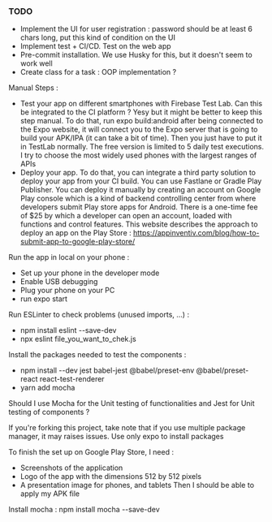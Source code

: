 ### TODO 
- Implement the UI for user registration :  password should be at least 6 chars long, put this kind of condition on the UI
- Implement test + CI/CD. Test on the web app
- Pre-commit installation. We use Husky for this, but it doesn't seem to work well
- Create class for a task : OOP implementation ?

Manual Steps :
- Test your app on different smartphones with Firebase Test Lab. Can this be integrated to the CI platform ? Yesy but it might be better to keep this step manual. To do that, run expo build:android after being connected to the Expo website, it will connect you to the Expo server that is going to build your APK/IPA (it can take a bit of time). Then you just have to put it in TestLab normally. The free version is limited to 5 daily test executions. I try to choose the most widely used phones with the largest ranges of APIs
- Deploy your app. To do that, you can integrate a third party solution to deploy your app from your CI build. You can use Fastlane or Gradle Play Publisher. You can deploy it manually by creating an account on Google Play console which is a kind of backend controlling center from where developers submit Play store apps for Android. There is a one-time fee of $25 by which a developer can open an account, loaded with functions and control features. 
This website describes the approach to deploy an app on the Play Store : https://appinventiv.com/blog/how-to-submit-app-to-google-play-store/

Run the app in local on your phone :
- Set up your phone in the developer mode
- Enable USB debugging
- Plug your phone on your PC
- run expo start

Run ESLinter to check problems (unused imports, ...) :
- npm install eslint --save-dev
- npx eslint file_you_want_to_chek.js

Install the packages needed to test the components :
- npm install --dev jest babel-jest @babel/preset-env @babel/preset-react react-test-renderer
- yarn add mocha

Should I use Mocha for the Unit testing of functionalities and Jest for Unit testing of components ?

If you're forking this project, take note that if you use multiple package manager, it may raises issues. Use only expo to install packages

To finish the set up on Google Play Store, I need :
- Screenshots of the application
- Logo of the app with the dimensions 512 by 512 pixels
- A presentation image for phones, and tablets
Then I should be able to apply my APK file

Install mocha : npm install mocha --save-dev